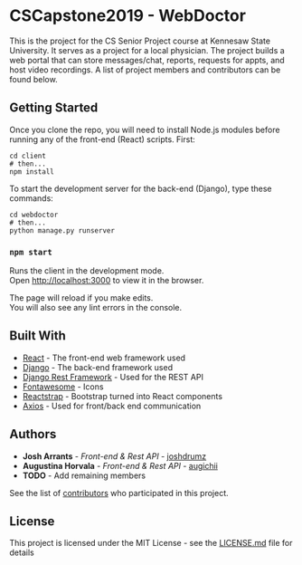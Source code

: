 # CSCapstone2019 - WebDoctor

This is the project for the CS Senior Project course at Kennesaw State University. It serves as a project for a local physician. The project builds a web portal that can store messages/chat, reports, requests for appts, and host video recordings. A list of project members and contributors can be found below.

## Getting Started

Once you clone the repo, you will need to install Node.js modules before running any of the front-end (React) scripts. First:

```
cd client
# then...
npm install
```

To start the development server for the back-end (Django), type these commands:

```
cd webdoctor
# then...
python manage.py runserver
```

### `npm start`

Runs the client in the development mode.<br>
Open [http://localhost:3000](http://localhost:3000) to view it in the browser.

The page will reload if you make edits.<br>
You will also see any lint errors in the console.

## Built With

- [React](https://reactjs.org/) - The front-end web framework used
- [Django](https://www.djangoproject.com/) - The back-end framework used
- [Django Rest Framework](https://www.django-rest-framework.org/) - Used for the REST API
- [Fontawesome](https://fontawesome.com/) - Icons
- [Reactstrap](https://reactstrap.github.io/) - Bootstrap turned into React components
- [Axios](https://github.com/axios/axios) - Used for front/back end communication

## Authors

- **Josh Arrants** - _Front-end & Rest API_ - [joshdrumz](https://github.com/joshdrumz)
- **Augustina Horvala** - _Front-end & Rest API_ - [augichii](https://github.com/Augichii)
- **TODO** - Add remaining members

See the list of [contributors](https://github.com/your/project/contributors) who participated in this project.

## License

This project is licensed under the MIT License - see the [LICENSE.md](LICENSE.md) file for details
